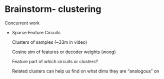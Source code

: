 # Brainstorm- clustering

Concurrent work

- Sparse Feature Circuits
    
    Clusters of samples (~33m in video)
    
    Cosine sim of features or decoder weights (woog)
    
    Feature part of which circuits or clusters?
    
    Related clusters can help us find on what dims they are “analogous” on